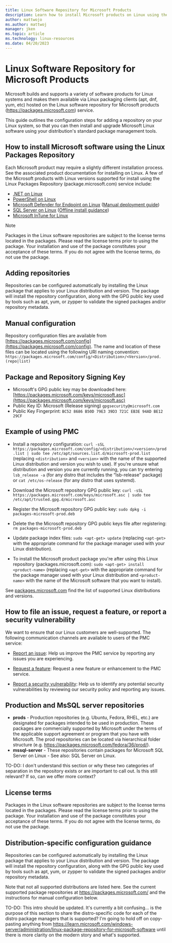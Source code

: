 ```yaml
---
title: Linux Software Repository for Microsoft Products
description: Learn how to install Microsoft products on Linux using the packages.microsoft.com (PMC) service and how this service supports various package managers.
author: mattwojo 
ms.author: mattwoj 
manager: jken
ms.topic: article
ms.technology: linux-resources
ms.date: 04/20/2023
---
```


# Linux Software Repository for Microsoft Products

Microsoft builds and supports a variety of software products for Linux systems and makes them available via Linux packaging clients (apt, dnf, yum, etc) hosted on the Linux software repository for Microsoft products (https://packages.microsoft.com) service.

This guide outlines the configuration steps for adding a repository on your Linux system, so that you can then install and upgrade Microsoft Linux software using your distribution's standard package management tools.

## How to install Microsoft software using the Linux Packages Repository

Each Microsoft product may require a slightly different installation process. See the associated product documentation for installing on Linux. A few of the Microsoft products with Linux versions supported for install using the Linux Packages Repository (package.microsoft.com) service include:

- [.NET on Linux](/dotnet/core/install/linux)
- [PowerShell on Linux](/powershell/scripting/install/installing-powershell-on-linux)
- [Microsoft Defender for Endpoint on Linux](/microsoft-365/security/defender-endpoint/microsoft-defender-endpoint-linux) ([Manual deployment guide](/microsoft-365/security/defender-endpoint/linux-install-manually))
- [SQL Server on Linux](/sql/linux/sql-server-linux-overview) ([Offline install guidance](/sql/linux/sql-server-linux-setup#offline))
- [Microsoft InTune for Linux](/mem/intune/user-help/microsoft-intune-app-linux)

> [!NOTE]
> Packages in the Linux software repositories are subject to the license terms located in the packages. Please read the license terms prior to using the package. Your installation and use of the package constitutes your acceptance of these terms. If you do not agree with the license terms, do not use the package.

## Adding repositories

Repositories can be configured automatically by installing the Linux package that applies to your Linux distribution and version. The package will install the repository configuration, along with the GPG public key used by tools such as apt, yum, or zypper to validate the signed packages and/or repository metadata.

## Manual configuration

Repository configuration files are available from [https://packages.microsoft.com/config](https://packages.microsoft.com/config). The name and location of these files can be located using the following URI naming convention:
`https://packages.microsoft.com/config/<Distribution>/<Version>/prod.(repo|list)`

## Package and Repository Signing Key

- Microsoft's GPG public key may be downloaded here: [https://packages.microsoft.com/keys/microsoft.asc](https://packages.microsoft.com/keys/microsoft.asc)
- Public Key ID: Microsoft (Release signing) `gpgsecurity@microsoft.com`
- Public Key Fingerprint: `BC52 8686 B50D 79E3 39D3 721C EB3E 94AD BE12 29CF`

## Example of using PMC

- Install a repository configuration: `curl -sSL https://packages.microsoft.com/config/<distribution>/<version>/prod.list | sudo tee /etc/apt/sources.list.d/microsoft-prod.list` (replacing `<distribution>` and `<version>` with the name of the supported Linux distribution and version you wish to use). If you're unsure what distribution and version you are currently running, you can try entering `lsb_release -a` (for any distro that includes the “lsb-release" package) or `cat /etc/os-release` (for any distro that uses systemd).

- Download the Microsoft repository GPG public key: `curl -sSL https://packages.microsoft.com/keys/microsoft.asc | sudo tee /etc/apt/trusted.gpg.d/microsoft.asc`

- Register the Microsoft repository GPG public key: `sudo dpkg -i packages-microsoft-prod.deb`

- Delete the the Microsoft repository GPG public keys file after registering: `rm packages-microsoft-prod.deb`

- Update package index files: `sudo <apt-get> update` (replacing `<apt-get>` with the appropriate command for the package manager used with your Linux distribution).

- To install the Microsoft product package you're after using this Linux repository (packages.microsoft.com): `sudo <apt-get> install <product-name>` (replacing `<apt-get>` with the appropriate command for the package manager used with your Linux distribution and `<product-name>` with the name of the Microsoft software that you want to install). 

See [packages.microsoft.com](https://packages.microsoft.com/) find the list of supported Linux distributions and versions.

## How to file an issue, request a feature, or report a security vulnerability

We want to ensure that our Linux customers are well-supported. The following communication channels are available to users of the PMC service:

- [Report an issue](https://github.com/microsoft/linux-package-repositories/issues/new?assignees=&labels=&template=report-an-issue.md&title=Report+an+issue): Help us improve the PMC service by reporting any issues you are experiencing.

- [Request a feature](https://github.com/microsoft/linux-package-repositories/issues/new?assignees=&labels=enhancement&template=request-a-feature.md): Request a new feature or enhancement to the PMC service.

- [Report a security vulnerability](https://github.com/microsoft/linux-package-repositories/security/policy): Help us to identify any potential security vulnerabilities by reviewing our security policy and reporting any issues.

## Production and MsSQL server repositories

- **prods** - Production repositories (e.g. Ubuntu, Fedora, RHEL, etc.) are designated for packages intended to be used in production. These packages are commercially supported by Microsoft under the terms of the applicable support agreement or program that you have with Microsoft. The prod repositories can be located via hierarchical folder structure (e.g. https://packages.microsoft.com/fedora/36/prod/).
- **mssql-server** -  These repositories contain packages for Microsoft SQL Server on Linux - See also: SQL Server on Linux.

TO-DO: I don't understand this section or why these two categories of separation in the repository exists or are important to call out. Is this still relevant? If so, can we offer more context?

## License terms

Packages in the Linux software repositories are subject to the license terms located in the packages. Please read the license terms prior to using the package. Your installation and use of the package constitutes your acceptance of these terms. If you do not agree with the license terms, do not use the package.

## Distribution-specific configuration guidance

Repositories can be configured automatically by installing the Linux package that applies to your Linux distribution and version. The package will install the repository configuration, along with the GPG public key used by tools such as apt, yum, or zypper to validate the signed packages and/or repository metadata.

Note that not all supported distributions are listed here. See the current supported package repositories at https://packages.microsoft.com/ and the instructions for manual configuration below.

TO-DO: This intro should be updated. It's currently a bit confusing... is the purpose of this section to share the distro-specific code for each of the distro package managers that is supported? I'm going to hold off on copy-pasting anything from https://learn.microsoft.com/windows-server/administration/linux-package-repository-for-microsoft-software until there is more clarity on the modern story and what's supported.
